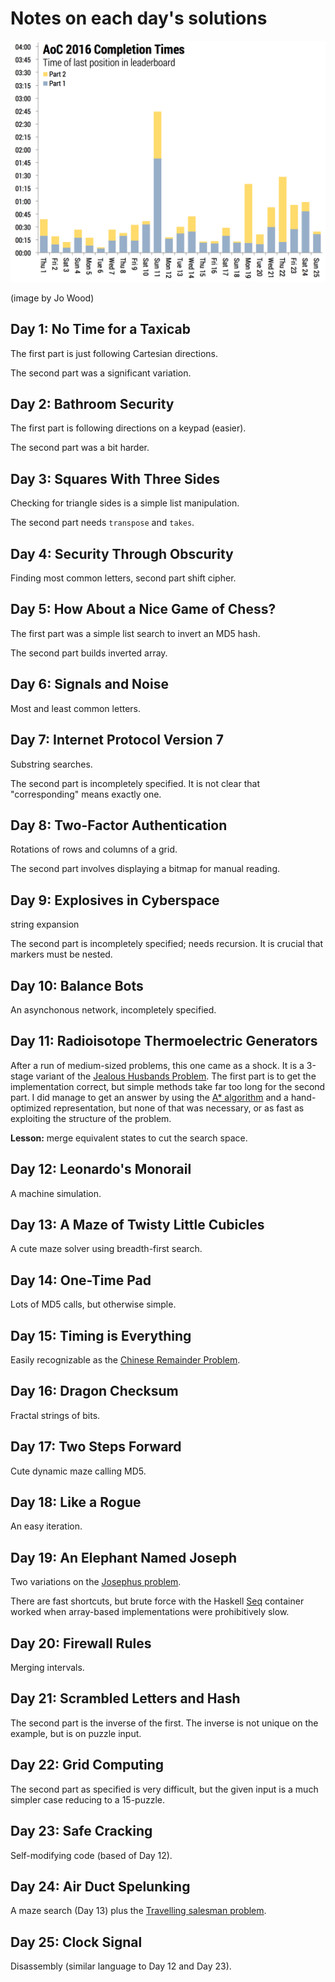 # Notes on each day's solutions
  
![Completion times 2016](https://raw.githubusercontent.com/jwoLondon/adventOfCode/master/images/completionTimes2016.png)

(image by Jo Wood)

## Day 1: No Time for a Taxicab

The first part is just following Cartesian directions.

The second part was a significant variation.

## Day 2: Bathroom Security

The first part is following directions on a keypad (easier).

The second part was a bit harder.

## Day 3: Squares With Three Sides

Checking for triangle sides is a simple list manipulation.

The second part needs `transpose` and `takes`.

## Day 4: Security Through Obscurity

Finding most common letters, second part shift cipher.

## Day 5: How About a Nice Game of Chess?

The first part was a simple list search to invert an MD5 hash.

The second part builds inverted array.

## Day 6: Signals and Noise

Most and least common letters.

## Day 7: Internet Protocol Version 7

Substring searches.

The second part is incompletely specified.
It is not clear that "corresponding" means exactly one.

## Day 8: Two-Factor Authentication

Rotations of rows and columns of a grid.

The second part involves displaying a bitmap for manual reading.

## Day 9: Explosives in Cyberspace

string expansion

The second part is incompletely specified; needs recursion.
It is crucial that markers must be nested.

## Day 10: Balance Bots

An asynchonous network, incompletely specified.

## Day 11: Radioisotope Thermoelectric Generators

After a run of medium-sized problems, this one came as a shock.
It is a 3-stage variant of the
[Jealous Husbands Problem](https://en.wikipedia.org/wiki/Missionaries_and_cannibals_problem).
The first part is to get the implementation correct,
but simple methods take far too long for the second part.
I did manage to get an answer by using the
[A* algorithm](https://en.wikipedia.org/wiki/A*_search_algorithm)
and a hand-optimized representation, but none of that was necessary,
or as fast as exploiting the structure of the problem.

**Lesson:** merge equivalent states to cut the search space.

## Day 12: Leonardo's Monorail

A machine simulation.

## Day 13: A Maze of Twisty Little Cubicles

A cute maze solver using breadth-first search.

## Day 14: One-Time Pad

Lots of MD5 calls, but otherwise simple.

## Day 15: Timing is Everything

Easily recognizable as the
[Chinese Remainder Problem](https://en.wikipedia.org/wiki/Chinese_remainder_theorem).

## Day 16: Dragon Checksum

Fractal strings of bits.

## Day 17: Two Steps Forward

Cute dynamic maze calling MD5.

## Day 18: Like a Rogue

An easy iteration.

## Day 19: An Elephant Named Joseph

Two variations on the
[Josephus problem](https://en.wikipedia.org/wiki/Josephus_problem).

There are fast shortcuts, but brute force with the Haskell
[Seq](http://hackage.haskell.org/package/containers/docs/Data-Sequence.html)
container worked when array-based implementations were prohibitively slow.

## Day 20: Firewall Rules

Merging intervals.

## Day 21: Scrambled Letters and Hash

The second part is the inverse of the first.
The inverse is not unique on the example, but is on puzzle input.

## Day 22: Grid Computing

The second part as specified is very difficult, but the given input is a
much simpler case reducing to a 15-puzzle.

## Day 23: Safe Cracking

Self-modifying code (based of Day 12).

## Day 24: Air Duct Spelunking

A maze search (Day 13) plus the
[Travelling salesman problem](https://en.wikipedia.org/wiki/Travelling_salesman_problem).

## Day 25: Clock Signal

Disassembly (similar language to Day 12 and Day 23).
